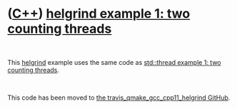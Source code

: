 



 

 

 

 

 

([C++](Cpp.htm)) [helgrind example 1: two counting threads](CppHelgrindExample1.htm)
====================================================================================

 

This [helgrind](CppHelgrind.htm) example uses the same code as
[std::thread example 1: two counting threads](CppThreadExample1.htm).

 

This code has been moved to [the travis\_qmake\_gcc\_cpp11\_helgrind
GitHub](https://github.com/richelbilderbeek/travis_qmake_gcc_cpp11_helgrind).

 

 

 

 

 





 




